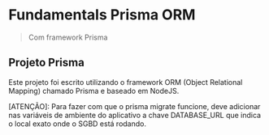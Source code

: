 # Fundamentals Prisma ORM

> Com framework Prisma

## Projeto Prisma

Este projeto foi escrito utilizando o framework ORM (Object Relational Mapping) chamado Prisma e baseado em NodeJS.

[ATENÇÃO]: Para fazer com que o prisma migrate funcione, deve adicionar nas variáveis de ambiente do aplicativo a chave DATABASE_URL que indica o local exato onde o SGBD está rodando.
